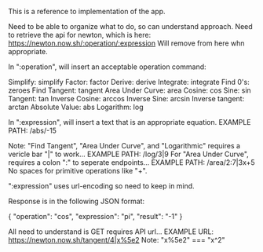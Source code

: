 This is a reference to implementation of the app.

Need to be able to organize what to do, so can understand approach.
Need to retrieve the api for newton, which is here:
https://newton.now.sh/:operation/:expression
Will remove from here whn appropriate.

In ":operation", will insert an acceptable operation command:

Simplify:           simplify
Factor:             factor
Derive:             derive
Integrate:          integrate
Find 0's:           zeroes
Find Tangent:       tangent
Area Under Curve:   area
Cosine:             cos
Sine:               sin
Tangent:            tan
Inverse Cosine:     arccos
Inverse Sine:       arcsin
Inverse tangent:    arctan
Absolute Value:     abs
Logarithm:          log

In ":expression", will insert a text that is an appropriate equation.
EXAMPLE PATH: /abs/-15

Note: "Find Tangent", "Area Under Curve", and "Logarithmic"
      requires a vericle bar "|" to work...
      EXAMPLE PATH: /log/3|9
      For "Area Under Curve", requires a colon ":" to 
      seperate endpoints...
      EXAMPLE PATH: /area/2:7|3x+5
No spaces for primitive operations like "+".

":expression" uses url-encoding so need to keep in mind.

Response is in the following JSON format:

{
  "operation": "cos",
  "expression": "pi",
  "result": "-1"
}

All need to understand is GET requires API url...
EXAMPLE URL: https://newton.now.sh/tangent/4|x%5e2
Note: "x%5e2" === "x^2"